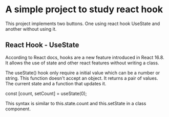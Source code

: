 # A simple project to study react hook

This project implements two buttons. One using react hook UseState and another without using it.

## React Hook - UseState

According to React docs, hooks are a new feature introduced in React 16.8. It allows the use of state and other react features without writing a class.

The useState() hook only require a initial value which can be a number or string. This function doesn't accept an object.
It returns a pair of values. The current state and a function that updates it.

const [count, setCount] = useState(0);

This syntax is similar to this.state.count and this.setState in a class component.